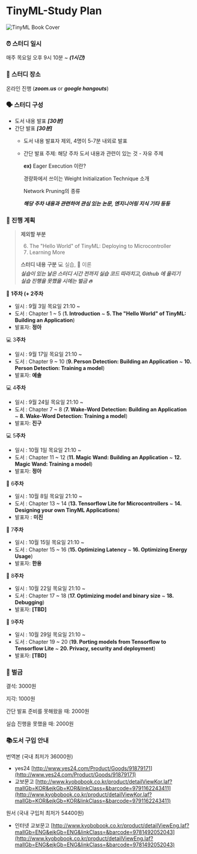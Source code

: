 # TinyML-Study Plan

![TinyML Book Cover](https://images-na.ssl-images-amazon.com/images/I/41Xn1UljKBL._SX258_BO1,204,203,200_.jpg)

### ⏰ 스터디 일시

매주 목요일 오후 9시 10분 ~ ***(1시간)***



### 💬 스터디 장소

온라인 진행 (***zoom.us*** or ***google hangouts***)



### 🗣 스터디 구성

- 도서 내용 발표 ***[30분]***
- 간단 발표 ***[30분]***
    - 도서 내용 발표자 제외, 4명이 5-7분 내외로 발표
    - 간단 발표 주제: 해당 주차 도서 내용과 관련이 있는 것 - 자유 주제

        **ex)** Eager Execution 이란?

        경량화에서 쓰이는 Weight Initialization Technique 소개

        Network Pruning의 종류

        ***해당 주차 내용과 관련하여 관심 있는 논문, 엔지니어링 지식 기타 등등***



### 📝 진행 계획

> **제외할 부분**
>
> 6. The "Hello World" of TinyML: Deploying to Microcontroller
> 21. Learning More
>
> **스터디 내용** **구분**
> 💻 실습, 📕 이론 <br/>
> ***실습이 있는 날은 스터디 시간 전까지 실습 코드 따라치고, Github 에 올리기 <br/>
> 실습 진행을 못했을 시에는 벌금 🔥***



📕 **1주차 (+ 2주차**

- 일시 : 9월 3일 목요일 21:10 ~
- 도서 : Chapter 1 ~ 5 (**1. Introduction** ~ **5. The "Hello World" of TinyML: Building an Application**)
- 발표자: **정아**

💻 3**주차**

- 일시 : 9월 17일 목요일 21:10 ~
- 도서 : Chapter 9 ~ 10 (**9. Person Detection: Building an Application** ~ **10. Person Detection: Training a model**)
- 발표자: **예솔**

💻 4**주차**

- 일시 : 9월 24일 목요일 21:10 ~
- 도서 : Chapter 7 ~ 8 (**7. Wake-Word Detection: Building an Application** ~ **8. Wake-Word Detection: Training a model**)
- 발표자: **진구**

💻 5**주차**

- 일시 : 10월 1일 목요일 21:10 ~
- 도서 : Chapter 11 ~ 12 (**11. Magic Wand: Building an Application** ~ **12. Magic Wand: Training a model**)
- 발표자: **정아**

📕 6**주차**

- 일시 : 10월 8일 목요일 21:10 ~
- 도서 : Chapter 13 ~ 14 (**13. Tensorflow Lite for Microcontrollers** ~ **14. Designing your own TinyML Applications**)
- 발표자 : **미진**

📕 7**주차**

- 일시 : 10월 15일 목요일 21:10 ~
- 도서 : Chapter 15 ~ 16 (**15. Optimizing Latency** ~ **16. Optimizing Energy Usage**)
- 발표자: **한용**

📕 8**주차**

- 일시 : 10월 22일 목요일 21:10 ~
- 도서 : Chapter 17 ~ 18 (**17. Optimizing model and binary size** ~ **18. Debugging**)
- 발표자: **[TBD]**

📕 9**주차**

- 일시 : 10월 29일 목요일 21:10 ~
- 도서 : Chapter 19 ~ 20 (**19. Porting models from Tensorflow to Tensorflow Lite** ~ **20. Privacy, security and deployment**)
- 발표자: **[TBD]**



### 💸 벌금

결석: 3000원

지각: 1000원

간단 발표 준비를 못해왔을 때: 2000원

실습 진행을 못했을 때: 2000원



### 📚도서 구입 안내

번역본 (국내 최저가 36000원)

- yes24 [http://www.yes24.com/Product/Goods/91879171](http://www.yes24.com/Product/Goods/91879171)
- 교보문고 [http://www.kyobobook.co.kr/product/detailViewKor.laf?mallGb=KOR&ejkGb=KOR&linkClass=&barcode=9791162243411](http://www.kyobobook.co.kr/product/detailViewKor.laf?mallGb=KOR&ejkGb=KOR&linkClass=&barcode=9791162243411)

원서 (국내 구입처 최저가 54400원)

- 인터넷 교보문고 [http://www.kyobobook.co.kr/product/detailViewEng.laf?mallGb=ENG&ejkGb=ENG&linkClass=&barcode=9781492052043](http://www.kyobobook.co.kr/product/detailViewEng.laf?mallGb=ENG&ejkGb=ENG&linkClass=&barcode=9781492052043)
